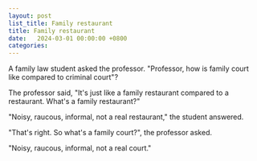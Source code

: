 ```yaml
---
layout: post
list_title: Family restaurant
title: Family restaurant
date:   2024-03-01 00:00:00 +0800
categories:
---
```


A family law student asked the professor. "Professor, how is family court like compared to criminal court"?

The professor said, "It's just like a family restaurant compared to a restaurant. What's a family restaurant?"

"Noisy, raucous, informal, not a real restaurant," the student answered.

"That's right. So what's a family court?", the professor asked.

"Noisy, raucous, informal, not a real court."

